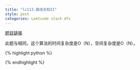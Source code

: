 ```yaml
---
title: "lc113.路径总和II"
style: post
categories: Leetcode stack dfs
---
```


[题目链接](https://leetcode-cn.com/problems/path-sum-ii/)

此题与[]()相同，这个算法的时间复杂度是O（N），空间复杂度是O（N）。

{% highlight python %}



{% endhighlight %}

